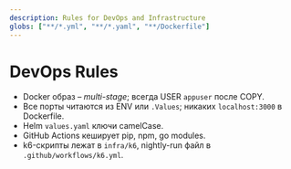 ```yaml
---
description: Rules for DevOps and Infrastructure
globs: ["**/*.yml", "**/*.yaml", "**/Dockerfile"]
---
```


# DevOps Rules

- Docker образ – *multi-stage*; всегда USER `appuser` после COPY.  
- Все порты читаются из ENV или `.Values`; никаких `localhost:3000` в Dockerfile.  
- Helm `values.yaml` ключи camelCase.  
- GitHub Actions кеширует pip, npm, go modules.  
- k6-скрипты лежат в `infra/k6`, nightly-run файл в `.github/workflows/k6.yml`. 